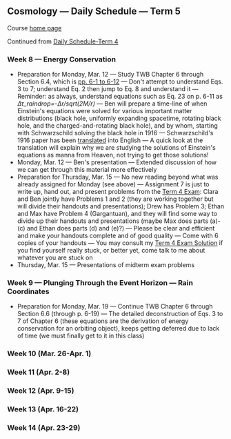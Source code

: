 ## Cosmology &mdash; Daily Schedule &mdash; Term 5

Course [home page](./)

Continued from [Daily Schedule-Term 4](./daily_schedule-term_4.html)

### Week 8 &mdash; Energy Conservation

* Preparation for Monday, Mar. 12 &mdash; Study TWB Chapter 6 through Section 6.4, which is [pp. 6-1 to 6-12](./resources/TWB-First12PagesOfChapter6.pdf) &mdash; Don't attempt to understand Eqs. 3 to 7; understand Eq. 2 then jump to Eq. 8 and understand it &mdash; Reminder: as always, understand equations such as Eq. 23 on p. 6-11 as *&Delta;&tau;\_*raindrop*=-&Delta;r/sqrt(*2*M/r)* &mdash; Ben will prepare a time-line of when Einstein's equations were solved for various important matter distributions (black hole, uniformly expanding spacetime, rotating black hole, and the charged-and-rotating black hole), and by whom, starting with Schwarzschild solving the black hole in 1916 &mdash; Schwarzschild's 1916 paper has been [translated](https://arxiv.org/pdf/physics/9905030.pdf) into English &mdash; A quick look at the translation will explain why we are studying the solutions of Einstein's equations as manna from Heaven, not trying to get those solutions!
* Monday, Mar. 12 &mdash; Ben's presentation &mdash; Extended discussion of how we can get through this material more effectively
* Preparation for Thursday, Mar. 15 &mdash; No new reading beyond what was already assigned for Monday (see above) &mdash; Assignment 7 is just to write up, hand out, and present problems from the [Term 4 Exam](./exams/Term4Exam.pdf): Clara and Ben jointly have Problems 1 and 2 (they are working together but will divide their handouts and presentations); Drew has Problem 3; Ethan and Max have Problem 4 (Gargantuan), and they will find some way to divide up their handouts and presentations (maybe Max does parts (a)-(c) and Ethan does parts (d) and (e)?) &mdash; Please be clear and efficient and make your handouts complete and of good quality &mdash; Come with 6 copies of your handouts &mdash; You may consult my [Term 4 Exam Solution](./exams/Term4Exam-Solution.pdf) if you find yourself really stuck, or better yet, come talk to me about whatever you are stuck on
* Thursday, Mar. 15 &mdash; Presentations of midterm exam problems

### Week 9 &mdash; Plunging Through the Event Horizon &mdash; Rain Coordinates

* Preparation for Monday, Mar. 19 &mdash; Continue TWB Chapter 6 through Section 6.6 (through p. 6-19) &mdash; The detailed deconstruction of Eqs. 3 to 7 of Chapter 6 (these equations are the derivation of energy conservation for an orbiting object), keeps getting deferred due to lack of time (we must finally get to it in this class)

### Week 10 (Mar. 26-Apr. 1)

### Week 11 (Apr. 2-8)

### Week 12 (Apr. 9-15)

### Week 13 (Apr. 16-22)

### Week 14 (Apr. 23-29)
